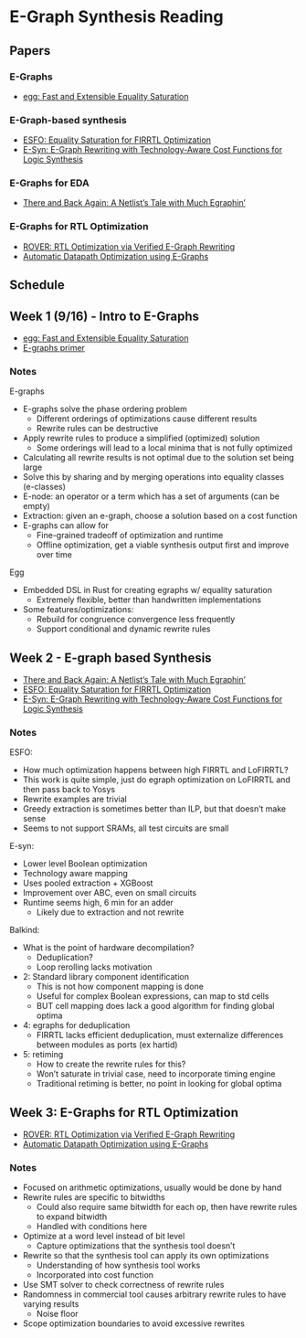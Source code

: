 # E-Graph Synthesis Reading

## Papers

### E-Graphs

- [egg: Fast and Extensible Equality Saturation](https://dl.acm.org/doi/pdf/10.1145/3434304)

### E-Graph-based synthesis

- [ESFO: Equality Saturation for FIRRTL Optimization](https://dl.acm.org/doi/abs/10.1145/3583781.3590239)
- [E-Syn: E-Graph Rewriting with Technology-Aware Cost Functions for Logic Synthesis](https://arxiv.org/html/2403.14242v1)

### E-Graphs for EDA

- [There and Back Again: A Netlist’s Tale with Much Egraphin’](https://arxiv.org/pdf/2404.00786)

### E-Graphs for RTL Optimization

- [ROVER: RTL Optimization via Verified E-Graph Rewriting](https://ieeexplore.ieee.org/stamp/stamp.jsp?tp=&arnumber=10549954)
- [Automatic Datapath Optimization using E-Graphs](https://ieeexplore.ieee.org/stamp/stamp.jsp?tp=&arnumber=9974492)

## Schedule

## Week 1 (9/16) - Intro to E-Graphs

- [egg: Fast and Extensible Equality Saturation](https://dl.acm.org/doi/pdf/10.1145/3434304)
- [E-graphs primer](https://www.cole-k.com/2023/07/24/e-graphs-primer)

### Notes

E-graphs
- E-graphs solve the phase ordering problem
    - Different orderings of optimizations cause different results
    - Rewrite rules can be destructive
- Apply rewrite rules to produce a simplified (optimized) solution
    - Some orderings will lead to a local minima that is not fully optimized
- Calculating all rewrite results is not optimal due to the solution set being large
- Solve this by sharing and by merging operations into equality classes (e-classes)
- E-node: an operator or a term which has a set of arguments (can be empty)
- Extraction: given an e-graph, choose a solution based on a cost function
- E-graphs can allow for 
    - Fine-grained tradeoff of optimization and runtime
    - Offline optimization, get a viable synthesis output first and improve over time

Egg
- Embedded DSL in Rust for creating egraphs w/ equality saturation
    - Extremely flexible, better than handwritten implementations
- Some features/optimizations:
    - Rebuild for congruence convergence less frequently
    - Support conditional and dynamic rewrite rules

## Week 2 - E-graph based Synthesis

- [There and Back Again: A Netlist’s Tale with Much Egraphin’](https://arxiv.org/pdf/2404.00786)
- [ESFO: Equality Saturation for FIRRTL Optimization](https://dl.acm.org/doi/abs/10.1145/3583781.3590239)
- [E-Syn: E-Graph Rewriting with Technology-Aware Cost Functions for Logic Synthesis](https://arxiv.org/html/2403.14242v1)

### Notes

ESFO:
- How much optimization happens between high FIRRTL and LoFIRRTL?
- This work is quite simple, just do egraph optimization on LoFIRRTL and then pass back to Yosys 
- Rewrite examples are trivial
- Greedy extraction is sometimes better than ILP, but that doesn’t make sense
- Seems to not support SRAMs, all test circuits are small

E-syn:
- Lower level Boolean optimization 
- Technology aware mapping
- Uses pooled extraction + XGBoost
- Improvement over ABC, even on small circuits
- Runtime seems high, 6 min for an adder
    - Likely due to extraction and not rewrite

Balkind:
- What is the point of hardware decompilation?
    - Deduplication?
    - Loop rerolling lacks motivation
- 2: Standard library component identification
    - This is not how component mapping is done
    - Useful for complex Boolean expressions, can map to std cells
    - BUT cell mapping does lack a good algorithm for finding global optima
- 4: egraphs for deduplication
    - FIRRTL lacks efficient deduplication, must externalize differences between modules as ports (ex hartid)
- 5: retiming
    - How to create the rewrite rules for this?
    - Won’t saturate in trivial case, need to incorporate timing engine
    - Traditional retiming is better, no point in looking for global optima

## Week 3: E-Graphs for RTL Optimization

- [ROVER: RTL Optimization via Verified E-Graph Rewriting](https://ieeexplore.ieee.org/stamp/stamp.jsp?tp=&arnumber=10549954)
- [Automatic Datapath Optimization using E-Graphs](https://ieeexplore.ieee.org/stamp/stamp.jsp?tp=&arnumber=9974492)

### Notes

- Focused on arithmetic optimizations, usually would be done by hand
- Rewrite rules are specific to bitwidths
    - Could also require same bitwidth for each op, then have rewrite rules to expand bitwidth
	- Handled with conditions here
- Optimize at a word level instead of bit level 
    - Capture optimizations that the synthesis tool doesn’t 
- Rewrite so that the synthesis tool can apply its own optimizations
	- Understanding of how synthesis tool works
	- Incorporated into cost function
- Use SMT solver to check correctness of rewrite rules
- Randomness in commercial tool causes arbitrary rewrite rules to have varying results
    - Noise floor
- Scope optimization boundaries to avoid excessive rewrites

